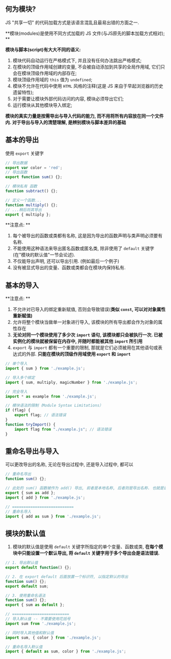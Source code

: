 ## 何为模块? 

JS "共享一切" 的代码加载方式是该语言混乱且最易出错的方面之一.

**模块(modules)是使用不同方式加载的 JS 文件(与JS原先的脚本加载方式相对); **

**模块与脚本(script)有大大不同的语义:**

1. 模块代码自动运行在严格模式下, 并且没有任何办法跳出严格模式;
2. 在模块的顶级作用域创建的变量, 不会被自动添加到共享的全局作用域, 它们只会在模块顶级作用域的内部存在;
3. 模块顶级作用域的 `this` 值为 `undefined`;
4. 模块不允许在代码中使用 `HTML` 风格的注释(这是 JS 来自于早起浏览器的历史遗留特性);
5. 对于需要让模块外部代码访问的内容, 模块必须导出它们;
6. 运行模块从其他模块导入绑定;

**模块的真实力量是按需导出与导入代码的能力, 而不用将所有内容放在同一个文件内. 对于导出与导入的清楚理解, 是辨别模块与脚本差异的基础**



## 基本的导出

使用 `export` 关键字

```javascript
// 导出数据
export var color = 'red';
// 导出函数
export function sum() {};

// 模块私有 函数
function subtract() {};

// 定义一个函数...
function multiply() {};
// ...稍后将其导出
export { multiply };
```

**注意点: **

1. 每个被导出的函数或类都有名称, 这是因为导出的函数声明与类声明必须要有名称.
2. 不能使用这种语法来导出匿名函数或匿名类, 除非使用了 `default` 关键字(在"模块的默认值"一节会论述).
3. 不仅能导出声明, 还可以导出引用. (例如最后一个例子)
4. 没有被显式导出的变量、函数或类都会在模块内保持私有.



## 基本的导入

**注意点: **

1. 不允许对已导入的绑定重新赋值, 否则会导致错误(**类似 `const`, 可以对对象属性重新赋值)**
2. 允许将整个模块当做单一对象进行导入, 该模块的所有导出都会作为对象的属性存在
3. **无论对同一个模块使用了多少次 `import` 语句, 该模块都只会被执行一次. 已被实例化的模块就被保留在内存中, 并随时都能被其他 `import` 所引用**
4. `export` 与 `import` 都有一个重要的限制, 那就是它们必须被用在其他语句或表达式的外部. **只能在模块的顶级作用域使用 `export` 和 `import`**

```javascript
// 单个导入
import { sum } from './example.js'; 

// 导入多个绑定
import { sum, multiply, magicNumber } from './example.js';

// 完全导入
import * as example from './example.js';

// 模块语法的限制（Module Syntax Limitations）
if (flag) {
    export flag; // 语法错误
}
function tryImport() {
    import flag from "./example.js"; // 语法错误
}
```



## 重命名导出与导入

可以更改导出的名称, 无论在导出过程中, 还是导入过程中, 都可以

```javascript
// 重命名导出
function sum() {};

// 此处的 sum() 函数被作为 add() 导出, 前者是本地名称, 后者则是导出名称. 也就是说, 当另一个模块要导入此函数时, 它必须改用 add 这个名称
export { sum as add };
import { add } from './example.js';

// ===========================
// 重命名导入
import { add as sum } from './example.js';
```



## 模块的默认值

1. 模块的默认值是使用 `default` 关键字所指定的单个变量、函数或类, **在每个模块中只能设置一个默认导出, 将 `default` 关键字用于多个导出会是语法错误.**

```javascript
// 1. 导出默认值
export default function() {};

// 2. 在 export default 后面放置一个标识符, 以指定默认的导出
function sum() {};
export default sum;

// 3. 使用重命名语法
function sum() {};
export { sum as default };

// =========================
// 导入默认值 -- 不需要使用花括号
import sum from './example.js';

// 同时导入其他值和默认值
import sum, { color } from './example.js';

// 重命名导入默认值
import { default as sum, color } from './example.js'; 
```





















